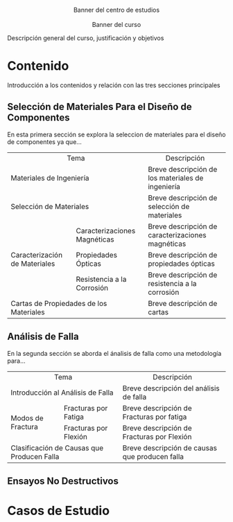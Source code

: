 <div align="center">
  <br>  Banner del centro de estudios
</div>

<div align="center">
  <br> Banner del curso
</div>
  
Descripción general del curso, justificación y objetivos

# Contenido

Introducción a los contenidos y relación con las tres secciones principales

## Selección de Materiales Para el Diseño de Componentes

En esta primera sección se explora la seleccion de materiales para el diseño de componentes ya que...

<div align="center">
  <table class="table-bordered">
    <tbody>
      <tr>
        <td colspan="2">
          <div align="center">
            Tema
          </div>
        </td>
        <td>
          <div align="center">
            Descripción
          </div>
        </td>
      </tr>
      <tr>
        <td colspan="2">
          Materiales de Ingeniería
        </td>    
        <td>
          Breve descripción de los materiales de ingeniería
        </td>        
      </tr>
      <tr>
        <td colspan="2">
          Selección de Materiales
        </td>
        <td>
          Breve descripción de selección de materiales
        </td>
      </tr>
      <tr>
        <td rowspan="3">
          Caracterización de Materiales
        </td>
        <td>
          Caracterizaciones Magnéticas
        </td>         
        <td>
          Breve descripción de caracterizaciones magnéticas
        </td>       
      </tr> 
      <tr>
        <td>
         Propiedades Ópticas
        </td>
        <td>
          Breve descripción de propiedades ópticas
        </td>         
      </tr>
      <tr>
        <td>
          Resistencia a la Corrosión
        </td>
        <td>
          Breve descripción de resistencia a la corrosión
        </td>          
      </tr>
      <tr>
        <td colspan="2">
          Cartas de Propiedades de los Materiales
        </td>
        <td>
          Breve descripción de cartas
        </td>
      </tr>      
    </tbody>
  </table>
</div>
 

## Análisis de Falla

En la segunda sección se aborda el ánalisis de falla como una metodología para...


<div align="center">
  <table class="table-bordered">
    <tbody>
      <tr>
        <td colspan="2">
          <div align="center">
            Tema
          </div>
        </td>
        <td>
          <div align="center">
            Descripción
          </div>
        </td>
      </tr>
      <tr>
        <td colspan="2">
          Introducción al Análisis de Falla
        </td>    
        <td>
          Breve descripción del análisis de falla
        </td>        
      </tr>
      <tr>
        <td rowspan="2">
          Modos de Fractura
        </td>
        <td>
          Fracturas por Fatiga
        </td>         
        <td>
          Breve descripción de Fracturas por fatiga
        </td>       
      </tr> 
      <tr>
        <td>
         Fracturas por Flexión
        </td>
        <td>
          Breve descripción de Fracturas por Flexión
        </td>         
      </tr>
      <tr>
        <td colspan="2">
          Clasificación de Causas que Producen Falla
        </td>
        <td>
          Breve descripción de causas que producen falla
        </td>
      </tr>      
    </tbody>
  </table>
</div>

## Ensayos No Destructivos
  
# Casos de Estudio

